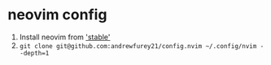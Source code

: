 # neovim config

1. Install neovim from ['stable'](https://github.com/neovim/neovim/releases/tag/stable)
2. `git clone git@github.com:andrewfurey21/config.nvim ~/.config/nvim --depth=1`


